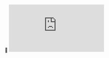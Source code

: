 
📄 ![野村-贯穿日本“失去三十年” 的主线及机遇-侯苏寒2024-08-26](https://raw.githubusercontent.com/Lyman11/Lyman/main/upload/202408261104882.pdf)